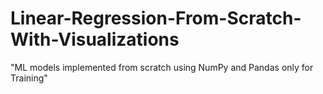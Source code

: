 # Linear-Regression-From-Scratch-With-Visualizations
"ML models implemented from scratch using NumPy and Pandas only for Training"
